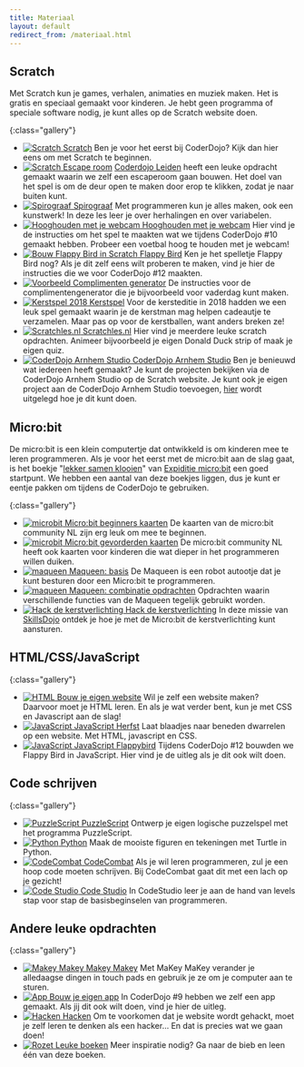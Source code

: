 ```yaml
---
title: Materiaal
layout: default
redirect_from: /materiaal.html
---
```


## Scratch
Met Scratch kun je games, verhalen, animaties en muziek maken. Het is gratis en speciaal gemaakt voor kinderen. Je hebt geen programma of speciale software nodig, je kunt alles op de Scratch website doen. 

{:class="gallery"}
- [![Scratch](/static/img/scratch.png) Scratch](/materiaal/scratch-voor-beginners)
  Ben je voor het eerst bij CoderDojo? Kijk dan hier eens om met Scratch te beginnen.
- [![Scratch](/static/img/escape-room.gif) Escape room](https://coderdojo-leiden.github.io/escaperoom/)
  [Coderdojo Leiden](https://coderdojo-leiden.nl/) heeft een leuke opdracht gemaakt waarin we zelf een escaperoom gaan bouwen. Het doel van het spel is om de deur open te maken door erop te klikken, zodat je naar buiten kunt.
- [![Spirograaf](/static/img/scratch-spirograaf-1.png) Spirograaf](/materiaal/scratch/spirograaf)
Met programmeren kun je alles maken, ook een kunstwerk! In deze les leer je  over herhalingen en over variabelen.
- [![Hooghouden met je webcam](/static/img/scratch-hooghouden.png) Hooghouden met je webcam](/materiaal/scratch/hooghouden)
Hier vind je de instructies om het spel te maakten wat we tijdens CoderDojo #10 gemaakt hebben. Probeer een voetbal hoog te houden met je webcam!
- [![Bouw Flappy Bird in Scratch](/static/img/flappybird.png)
 Flappy Bird](/materiaal/scratch/flappybird)
Ken je het spelletje Flappy Bird nog? Als je dit zelf eens wilt proberen te maken, vind je hier de instructies die we voor CoderDojo #12 maakten.
- [![Voorbeeld](/static/img/complimentengenerator/image9.png) Complimenten generator](/materiaal/scratch/complimentengenerator)
De instructies voor de complimentengenerator die je bijvoorbeeld voor vaderdag kunt maken.
- [![Kerstspel 2018](/static/img/kerstspel-300x228.png) Kerstspel](/2018/12/15/scratch-kerstspel)
Voor de kersteditie in 2018 hadden we een leuk spel gemaakt waarin je de kerstman mag helpen cadeautje te verzamelen. Maar pas op voor de kerstballen, want anders breken ze!
- [![Scratchles.nl](/static/img/scratchles.png) Scratchles.nl](https://scratchles.nl/)
Hier vind je meerdere leuke scratch opdrachten. Animeer bijvoorbeeld je eigen Donald Duck strip of maak je eigen quiz.
- [![CoderDojo Arnhem Studio](/static/img/coderdojo-arnhem-studio.png) CoderDojo Arnhem Studio](https://scratch.mit.edu/studios/2502768)
Ben je benieuwd wat iedereen heeft gemaakt? Je kunt de projecten bekijken via de CoderDojo Arnhem Studio op de Scratch website. Je kunt ook je eigen project aan de CoderDojo Arnhem Studio toevoegen, [hier](/2016/06/25/scratch-projecten-delen) wordt uitgelegd hoe je dit kunt doen.

## Micro:bit

De micro:bit is een klein computertje dat ontwikkeld is om kinderen mee te leren programmeren. Als je voor het eerst met de micro:bit aan de slag gaat, is het boekje "[lekker samen klooien](https://www.expeditiemicrobit.nl/sites/default/files/2017-09/Expeditie%20microbit%20Les%201%20Stichting%20FutureNL%20-%20Lekkersamenklooien_0.pdf)" van [Expiditie micro:bit](https://www.expeditiemicrobit.nl/) een goed startpunt. We hebben een aantal van deze boekjes liggen, dus je kunt er eentje pakken om tijdens de CoderDojo te gebruiken.

{:class="gallery"}
- [![microbit](/static/img/microbit-explorer.png) Micro:bit beginners kaarten](https://www.digiwijsheid.nl/wp-content/uploads/2019/05/Micro.bit-explorer-kaarten-v1_alles_2019-03-15.pdf)
  De kaarten van de micro:bit community NL zijn erg leuk om mee te beginnen.
- [![microbit](/static/img/microbit-programmer.png) Micro:bit gevorderden kaarten](https://www.digiwijsheid.nl/wp-content/uploads/2019/05/Micro.bit-programmer-kaarten-v1_alles_2019-03-15.pdf)
  De micro:bit community NL heeft ook kaarten voor kinderen die wat dieper in het programmeren willen duiken.
- [![maqueen](/static/img/maqueen.jpg) Maqueen: basis](/materiaal/microbit-maqueen)
  De Maqueen is een robot autootje dat je kunt besturen door een Micro:bit te programmeren.
- [![maqueen](/static/img/maqueen2.jpeg) Maqueen: combinatie opdrachten](/materiaal/microbit-maqueen-combinatie-opdrachten)
  Opdrachten waarin verschillende functies van de Maqueen tegelijk gebruikt worden.
- [![Hack de kerstverlichting](/static/img/hack-de-kerstverlichting.png) Hack de kerstverlichting](/materiaal/microbit-kerstverlichting)
  In deze missie van [SkillsDojo](https://www.skillsdojo.nl) ontdek je hoe je met de Micro:bit de kerstverlichting kunt aansturen.

## HTML/CSS/JavaScript

{:class="gallery"}
- [![HTML](/static/img/html.png) Bouw je eigen website](/materiaal/website)
  Wil je zelf een website maken? Daarvoor moet je HTML leren. En als je wat verder bent, kun je met CSS en Javascript aan de slag!
- [![JavaScript](/static/img/herfstblad.js.png) JavaScript Herfst](/materiaal/javascript_herfstblaadjes.html)
  Laat blaadjes naar beneden dwarrelen op een website. Met HTML, javascript en CSS.
- [![JavaScript](/static/img/flappybird.js.png) JavaScript Flappybird](/2017/09/16/javascript-flappybird)
  Tijdens CoderDojo #12 bouwden we Flappy Bird in JavaScript. Hier vind je de uitleg als je dit ook wilt doen.

## Code schrijven

{:class="gallery"}
- [![PuzzleScript](/static/img/puzzlescript.gif) PuzzleScript](/materiaal/puzzlescript)
  Ontwerp je eigen logische puzzelspel met het programma PuzzleScript.
- [![Python](/static/img/python.png) Python](/materiaal/python)
  Maak de mooiste figuren en tekeningen met Turtle in Python.
- [![CodeCombat](/static/img/codecombat.png) CodeCombat](/2017/01/21/codecombat)
  Als je wil leren programmeren, zul je een hoop code moeten schrijven. Bij CodeCombat gaat dit met een lach op je gezicht!
- [![Code Studio](/static/img/codestudio.jpg) Code Studio](http://www.coderdojo-arnhem.nl/materiaal/codestudio/)
  In CodeStudio leer je aan de hand van levels stap voor stap de basisbeginselen van programmeren.

## Andere leuke opdrachten

{:class="gallery"}
- [![Makey Makey](/static/img/makeymakey.png) Makey Makey](/2016/09/17/makey-makey)
  Met MaKey MaKey verander je alledaagse dingen in touch pads en gebruik je ze om je computer aan te sturen.
- [![App](/static/img/app.png) Bouw je eigen app](/2017/04/15/bouw-je-eigen-app)
  In CoderDojo #9 hebben we zelf een app gemaakt. Als jij dit ook wilt doen, vind je hier de uitleg.
- [![Hacken](/static/img/hacken.png) Hacken](/2019/10/19/hacken)
  Om te voorkomen dat je website wordt gehackt, moet je zelf leren te denken als een hacker… En dat is precies wat we gaan doen!
- [![Rozet](/static/img/rozet.jpg) Leuke boeken](https://www.sambis.nl/iguana/www.main.cls?sUrl=BA_CODERDOJO)
  Meer inspiratie nodig? Ga naar de bieb en leen één van deze boeken.
